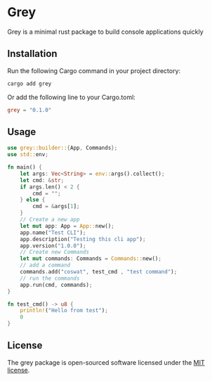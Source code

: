 # Grey

Grey is a minimal rust package to build console applications quickly 

## Installation

Run the following Cargo command in your project directory:

```bash 
cargo add grey
```

Or add the following line to your Cargo.toml:

```toml
grey = "0.1.0"
```

## Usage

```rust
use grey::builder::{App, Commands};
use std::env;

fn main() {
    let args: Vec<String> = env::args().collect();
    let cmd: &str;
    if args.len() < 2 {
        cmd = "";
    } else {
        cmd = &args[1];
    }
    // Create a new app
    let mut app: App = App::new();
    app.name("Test CLI");
    app.description("Testing this cli app");
    app.version("1.0.0");
    // Create new Commands
    let mut commands: Commands = Commands::new();
    // add a command
    commands.add("coswat", test_cmd , "test command");
    // run the commands
    app.run(cmd, commands);
}

fn test_cmd() -> u8 {
    println!("Hello from test");
    0
}
```

## License

The grey package is open-sourced software licensed under the [MIT license](LICENSE).